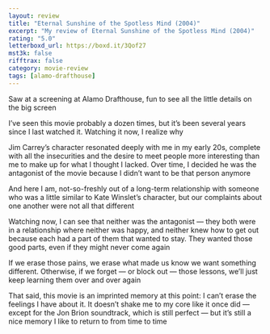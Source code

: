 ```yaml
---
layout: review
title: "Eternal Sunshine of the Spotless Mind (2004)"
excerpt: "My review of Eternal Sunshine of the Spotless Mind (2004)"
rating: "5.0"
letterboxd_url: https://boxd.it/3Qof27
mst3k: false
rifftrax: false
category: movie-review
tags: [alamo-drafthouse]
---
```


Saw at a screening at Alamo Drafthouse, fun to see all the little details on the big screen

I’ve seen this movie probably a dozen times, but it’s been several years since I last watched it. Watching it now, I realize why

Jim Carrey’s character resonated deeply with me in my early 20s, complete with all the insecurities and the desire to meet people more interesting than me to make up for what I thought I lacked. Over time, I decided he was the antagonist of the movie because I didn’t want to be that person anymore

And here I am, not-so-freshly out of a long-term relationship with someone who was a little similar to Kate Winslet’s character, but our complaints about one another were not all that different

Watching now, I can see that neither was the antagonist — they both were in a relationship where neither was happy, and neither knew how to get out because each had a part of them that wanted to stay. They wanted those good parts, even if they might never come again

If we erase those pains, we erase what made us know we want something different. Otherwise, if we forget — or block out — those lessons, we’ll just keep learning them over and over again

That said, this movie is an imprinted memory at this point: I can’t erase the feelings I have about it. It doesn’t shake me to my core like it once did — except for the Jon Brion soundtrack, which is still perfect — but it’s still a nice memory I like to return to from time to time
